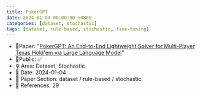 ```yaml
---
title: PokerGPT
date: 2024-01-04 00:00:00 +0800
categories: [dataset, stochastic]
tags: [dataset, rule-based, stochastic, fine-tuning]
---
```


- 📙Paper: "[PokerGPT: An End-to-End Lightweight Solver for Multi-Player Texas Hold'em via Large Language Model](https://www.semanticscholar.org/paper/PokerGPT%3A-An-End-to-End-Lightweight-Solver-for-via-Huang-Cao/deb7c1867cc5ec4ab51f67f84b7ffb8fc949ddf4)"
- 🔑Public: ✅
- ⚲ Area: Dataset, Stochastic
- 📅 Date: 2024-01-04
- 🔎 Paper Section: dataset / rule-based / stochastic
- 📝 References: 29

